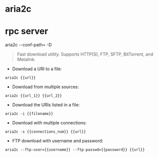 # aria2c
# rpc server
aria2c --conf-path=<PATH> -D 

> Fast download utility.
> Supports HTTP(S), FTP, SFTP, BitTorrent, and Metalink.

- Download a URI to a file:

`aria2c {{url}}`

- Download from multiple sources:

`aria2c {{url_1}} {{url_2}}`

- Download the URIs listed in a file:

`aria2c -i {{filename}}`

- Download with multiple connections:

`aria2c -s {{connections_num}} {{url}}`

- FTP download with username and password:

`aria2c --ftp-user={{username}} --ftp-passwd={{password}} {{url}}`
